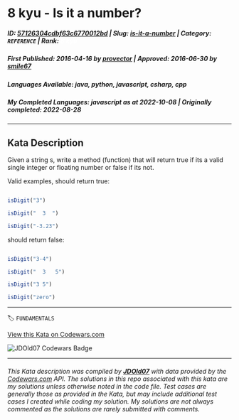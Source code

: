 # 8 kyu - Is it a number?

##### **ID**: [57126304cdbf63c6770012bd](https://www.codewars.com/kata/57126304cdbf63c6770012bd) | **Slug**: [is-it-a-number](https://www.codewars.com/kata/57126304cdbf63c6770012bd) | **Category**: `REFERENCE` | **Rank**: <span style="color:white">8 kyu</span>

##### **First Published**: 2016-04-16 ***by*** [provector](https://www.codewars.com/users/provector) | **Approved**: 2016-06-30 ***by*** [smile67](https://www.codewars.com/users/smile67)

##### **Languages Available**: java, python, javascript, csharp, cpp

##### **My Completed Languages**: javascript ***as at*** 2022-10-08 | **Originally completed**: 2022-08-28

---

## Kata Description


Given a string s, write a method (function) that will return true if its a valid single integer or floating number or false if its not.



Valid examples, should return true:



```javascript

isDigit("3")

isDigit("  3  ")

isDigit("-3.23")

```



should return false:



```javascript

isDigit("3-4")

isDigit("  3   5")

isDigit("3 5")

isDigit("zero")

```

---


🏷 `FUNDAMENTALS`


[View this Kata on Codewars.com](https://www.codewars.com/kata/57126304cdbf63c6770012bd)

![](https://www.codewars.com/users/jdold07/badges/large "JDOld07 Codewars Badge")

---

###### *This Kata description was compiled by [**JDOld07**](https://tpstech.dev) with data provided by the [Codewars.com](https://www.codewars.com) API.  The solutions in this repo associated with this kata are my solutions unless otherwise noted in the code file.  Test cases are generally those as provided in the Kata, but may include additional test cases I created while coding my solution.  My solutions are not always commented as the solutions are rarely submitted with comments.*
